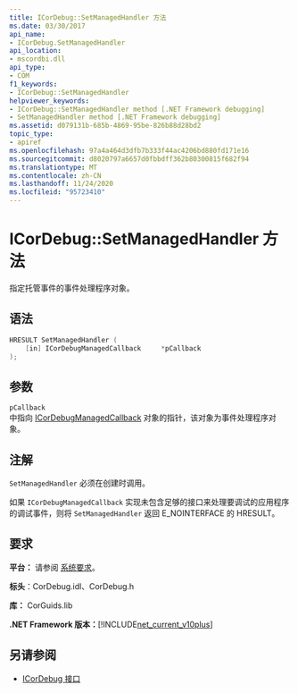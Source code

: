 ```yaml
---
title: ICorDebug::SetManagedHandler 方法
ms.date: 03/30/2017
api_name:
- ICorDebug.SetManagedHandler
api_location:
- mscordbi.dll
api_type:
- COM
f1_keywords:
- ICorDebug::SetManagedHandler
helpviewer_keywords:
- ICorDebug::SetManagedHandler method [.NET Framework debugging]
- SetManagedHandler method [.NET Framework debugging]
ms.assetid: d079131b-685b-4869-95be-826b88d28bd2
topic_type:
- apiref
ms.openlocfilehash: 97a4a464d3dfb7b333f44ac4206bd880fd171e16
ms.sourcegitcommit: d8020797a6657d0fbbdff362b80300815f682f94
ms.translationtype: MT
ms.contentlocale: zh-CN
ms.lasthandoff: 11/24/2020
ms.locfileid: "95723410"
---
```

# <a name="icordebugsetmanagedhandler-method"></a>ICorDebug::SetManagedHandler 方法

指定托管事件的事件处理程序对象。  
  
## <a name="syntax"></a>语法  
  
```cpp  
HRESULT SetManagedHandler (  
    [in] ICorDebugManagedCallback     *pCallback  
);  
```  
  
## <a name="parameters"></a>参数  

 `pCallback`  
 中指向 [ICorDebugManagedCallback](icordebugmanagedcallback-interface.md) 对象的指针，该对象为事件处理程序对象。  
  
## <a name="remarks"></a>注解  

 `SetManagedHandler` 必须在创建时调用。  
  
 如果 `ICorDebugManagedCallback` 实现未包含足够的接口来处理要调试的应用程序的调试事件，则将 `SetManagedHandler` 返回 E_NOINTERFACE 的 HRESULT。  
  
## <a name="requirements"></a>要求  

 **平台：** 请参阅 [系统要求](../../get-started/system-requirements.md)。  
  
 **标头**：CorDebug.idl、CorDebug.h  
  
 **库：** CorGuids.lib  
  
 **.NET Framework 版本：**[!INCLUDE[net_current_v10plus](../../../../includes/net-current-v10plus-md.md)]  
  
## <a name="see-also"></a>另请参阅

- [ICorDebug 接口](icordebug-interface.md)
